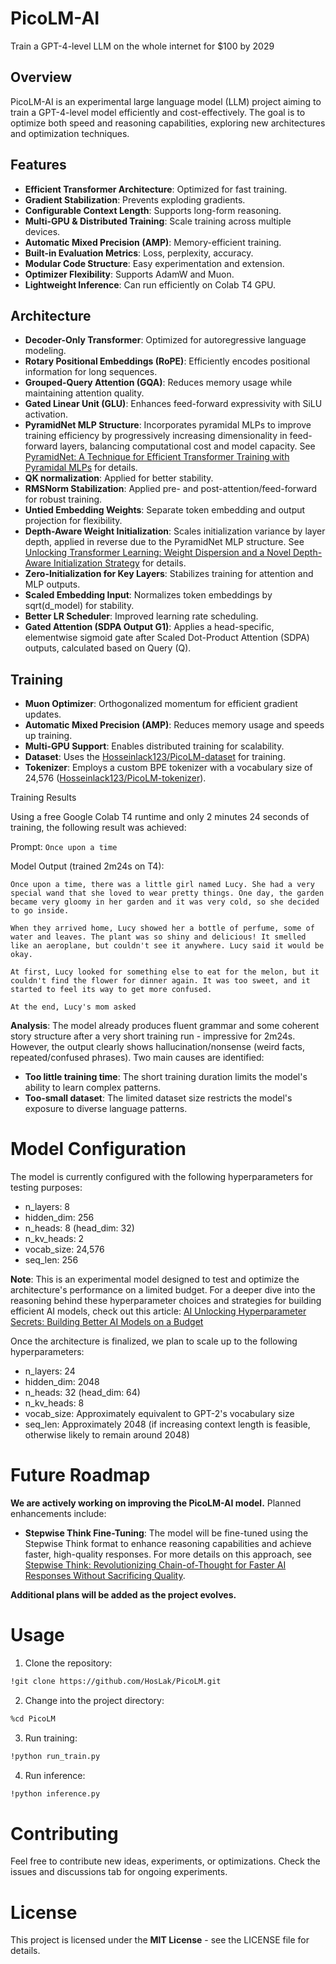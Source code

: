 # PicoLM-AI
Train a GPT-4-level LLM on the whole internet for $100 by 2029

## Overview
PicoLM-AI is an experimental large language model (LLM) project aiming to train a GPT-4-level model efficiently and cost-effectively. The goal is to optimize both speed and reasoning capabilities, exploring new architectures and optimization techniques.

## Features
- **Efficient Transformer Architecture**: Optimized for fast training.
- **Gradient Stabilization**: Prevents exploding gradients.
- **Configurable Context Length**: Supports long-form reasoning.
- **Multi-GPU & Distributed Training**: Scale training across multiple devices.
- **Automatic Mixed Precision (AMP)**: Memory-efficient training.
- **Built-in Evaluation Metrics**: Loss, perplexity, accuracy.
- **Modular Code Structure**: Easy experimentation and extension.
- **Optimizer Flexibility**: Supports AdamW and Muon.
- **Lightweight Inference**: Can run efficiently on Colab T4 GPU.

## Architecture
- **Decoder-Only Transformer**: Optimized for autoregressive language modeling.
- **Rotary Positional Embeddings (RoPE)**: Efficiently encodes positional information for long sequences.
- **Grouped-Query Attention (GQA)**: Reduces memory usage while maintaining attention quality.
- **Gated Linear Unit (GLU)**: Enhances feed-forward expressivity with SiLU activation.
- **PyramidNet MLP Structure**: Incorporates pyramidal MLPs to improve training efficiency by progressively increasing dimensionality in feed-forward layers, balancing computational cost and model capacity. See [PyramidNet: A Technique for Efficient Transformer Training with Pyramidal MLPs](https://medium.com/@hosseinlack123/pyramidnet-a-technique-for-efficient-transformer-training-with-pyramidal-mlps-a3caa85918ae) for details.
- **QK normalization**: Applied for better stability.
- **RMSNorm Stabilization**: Applied pre- and post-attention/feed-forward for robust training.
- **Untied Embedding Weights**: Separate token embedding and output projection for flexibility.
- **Depth-Aware Weight Initialization**: Scales initialization variance by layer depth, applied in reverse due to the PyramidNet MLP structure. See [Unlocking Transformer Learning: Weight Dispersion and a Novel Depth-Aware Initialization Strategy](https://medium.com/@hosseinlack123/unlocking-transformer-learning-weight-dispersion-and-a-novel-depth-aware-initialization-strategy-6e43dddb10a4) for details.
- **Zero-Initialization for Key Layers**: Stabilizes training for attention and MLP outputs.
- **Scaled Embedding Input**: Normalizes token embeddings by sqrt(d_model) for stability.
- **Better LR Scheduler**: Improved learning rate scheduling.
- **Gated Attention (SDPA Output G1)**: Applies a head-specific, elementwise sigmoid gate after Scaled Dot-Product Attention (SDPA) outputs, calculated based on Query (Q).

## Training
- **Muon Optimizer**: Orthogonalized momentum for efficient gradient updates.
- **Automatic Mixed Precision (AMP)**: Reduces memory usage and speeds up training.
- **Multi-GPU Support**: Enables distributed training for scalability.
- **Dataset**: Uses the [Hosseinlack123/PicoLM-dataset](https://huggingface.co/datasets/Hosseinlack123/PicoLM-dataset) for training.
- **Tokenizer**: Employs a custom BPE tokenizer with a vocabulary size of 24,576 ([Hosseinlack123/PicoLM-tokenizer](https://huggingface.co/Hosseinlack123/PicoLM-tokenizer)).

Training Results

Using a free Google Colab T4 runtime and only 2 minutes 24 seconds of training, the following result was achieved:

Prompt: ```Once upon a time```

Model Output (trained 2m24s on T4):
```
Once upon a time, there was a little girl named Lucy. She had a very special wand that she loved to wear pretty things. One day, the garden became very gloomy in her garden and it was very cold, so she decided to go inside.

When they arrived home, Lucy showed her a bottle of perfume, some of water and leaves. The plant was so shiny and delicious! It smelled like an aeroplane, but couldn't see it anywhere. Lucy said it would be okay.

At first, Lucy looked for something else to eat for the melon, but it couldn't find the flower for dinner again. It was too sweet, and it started to feel its way to get more confused.

At the end, Lucy's mom asked
```
**Analysis**: The model already produces fluent grammar and some coherent story structure after a very short training run - impressive for 2m24s. However, the output clearly shows hallucination/nonsense (weird facts, repeated/confused phrases). Two main causes are identified:

- **Too little training time**: The short training duration limits the model's ability to learn complex patterns.
- **Too-small dataset**: The limited dataset size restricts the model's exposure to diverse language patterns.

# Model Configuration

The model is currently configured with the following hyperparameters for testing purposes:

- n_layers: 8
- hidden_dim: 256
- n_heads: 8 (head_dim: 32)
- n_kv_heads: 2
- vocab_size: 24,576
- seq_len: 256

**Note**: This is an experimental model designed to test and optimize the architecture's performance on a limited budget. For a deeper dive into the reasoning behind these hyperparameter choices and strategies for building efficient AI models, check out this article: [AI Unlocking Hyperparameter Secrets: Building Better AI Models on a Budget](https://medium.com/@hosseinlack123/aiunlocking-hyperparameter-secrets-building-better-ai-models-on-a-budget-60e25562b5e9)

Once the architecture is finalized, we plan to scale up to the following hyperparameters:

- n_layers: 24
- hidden_dim: 2048
- n_heads: 32 (head_dim: 64)
- n_kv_heads: 8
- vocab_size: Approximately equivalent to GPT-2's vocabulary size
- seq_len: Approximately 2048 (if increasing context length is feasible, otherwise likely to remain around 2048)

# Future Roadmap

**We are actively working on improving the PicoLM-AI model.** Planned enhancements include:

- **Stepwise Think Fine-Tuning**: The model will be fine-tuned using the Stepwise Think format to enhance reasoning capabilities and achieve faster, high-quality responses. For more details on this approach, see [Stepwise Think: Revolutionizing Chain-of-Thought for Faster AI Responses Without Sacrificing Quality](https://medium.com/@hosseinlack123/stepwise-think-revolutionizing-chain-of-thought-for-faster-ai-responses-without-sacrificing-d81e140789b6).

**Additional plans will be added as the project evolves.**

# Usage

1. Clone the repository:
```bash
!git clone https://github.com/HosLak/PicoLM.git
```

2. Change into the project directory:
```bash
%cd PicoLM
```

3. Run training:
```bash
!python run_train.py
```

4. Run inference:
```bash
!python inference.py
```

# Contributing
Feel free to contribute new ideas, experiments, or optimizations. Check the issues and discussions tab for ongoing experiments.

# License
This project is licensed under the **MIT License** - see the LICENSE file for details.
